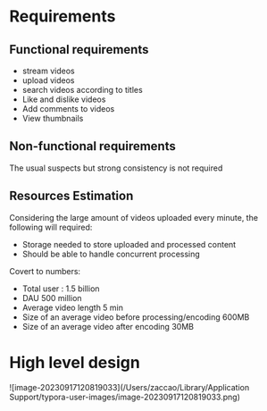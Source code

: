 # Requirements 

## Functional requirements

- stream videos
- upload videos
- search videos according to titles
- Like and dislike videos
- Add comments to videos
- View thumbnails 

## Non-functional requirements

The usual suspects but strong consistency is not required 

## Resources Estimation 

Considering the large amount of videos uploaded every minute, the following will required:

- Storage needed to store uploaded and processed content 
- Should be able to handle concurrent processing 

Covert to numbers:

- Total user : 1.5 billion
- DAU 500 million
- Average video length 5 min
- Size of an average video before processing/encoding 600MB
- Size of an average video after encoding 30MB

# High level design

![image-20230917120819033](/Users/zaccao/Library/Application Support/typora-user-images/image-20230917120819033.png)



## 





